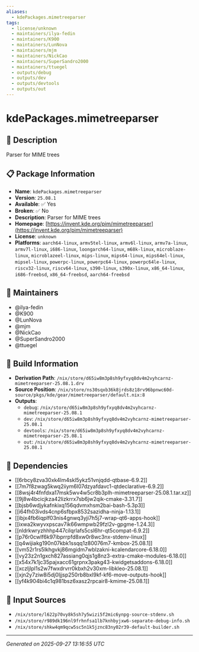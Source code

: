 ```yaml
---
aliases:
  - kdePackages.mimetreeparser
tags:
  - license/unknown
  - maintainers/ilya-fedin
  - maintainers/K900
  - maintainers/LunNova
  - maintainers/mjm
  - maintainers/NickCao
  - maintainers/SuperSandro2000
  - maintainers/ttuegel
  - outputs/debug
  - outputs/dev
  - outputs/devtools
  - outputs/out
---
```


# kdePackages.mimetreeparser

## 📝 Description

Parser for MIME trees

## 📋 Package Information

- **Name**: `kdePackages.mimetreeparser`
- **Version**: `25.08.1`
- **Available**: ✅ Yes
- **Broken**: ✅ No
- **Description**: Parser for MIME trees
- **Homepage**: [https://invent.kde.org/pim/mimetreeparser](https://invent.kde.org/pim/mimetreeparser)
- **License**: `unknown`
- **Platforms**: `aarch64-linux`, `armv5tel-linux`, `armv6l-linux`, `armv7a-linux`, `armv7l-linux`, `i686-linux`, `loongarch64-linux`, `m68k-linux`, `microblaze-linux`, `microblazeel-linux`, `mips-linux`, `mips64-linux`, `mips64el-linux`, `mipsel-linux`, `powerpc-linux`, `powerpc64-linux`, `powerpc64le-linux`, `riscv32-linux`, `riscv64-linux`, `s390-linux`, `s390x-linux`, `x86_64-linux`, `i686-freebsd`, `x86_64-freebsd`, `aarch64-freebsd`
## 👥 Maintainers

- @ilya-fedin
- @K900
- @LunNova
- @mjm
- @NickCao
- @SuperSandro2000
- @ttuegel


## 🔧 Build Information

- **Derivation Path**: `/nix/store/d65iw8m3p8sh9yfxyq8dv4m2vyhcarnz-mimetreeparser-25.08.1.drv`
- **Source Position**: `/nix/store/ns30sqxb36k8jrds8z18rv96bpnwc60d-source/pkgs/kde/gear/mimetreeparser/default.nix:8`
- **Outputs**:
  - `debug`:  `/nix/store/d65iw8m3p8sh9yfxyq8dv4m2vyhcarnz-mimetreeparser-25.08.1`
  - `dev`:  `/nix/store/d65iw8m3p8sh9yfxyq8dv4m2vyhcarnz-mimetreeparser-25.08.1`
  - `devtools`:  `/nix/store/d65iw8m3p8sh9yfxyq8dv4m2vyhcarnz-mimetreeparser-25.08.1`
  - `out`:  `/nix/store/d65iw8m3p8sh9yfxyq8dv4m2vyhcarnz-mimetreeparser-25.08.1`

## 🔗 Dependencies

- [[6rbcy8zva30xk4lm4skl5ykz51vnjqdd-qtbase-6.9.2]]
- [[7m7f8zwag5kwq2iiym6l07dzyafdavc1-qtdeclarative-6.9.2]]
- [[8wsj4r4fnfdxa17msk5wv4w5cr8b3plh-mimetreeparser-25.08.1.tar.xz]]
- [[9j8w4bcicjkza42lizkrrx7sb6jw2qik-cmake-3.31.7]]
- [[bjsb6wdjykafnkixq156qdvmxhsm2bai-bash-5.3p3]]
- [[i64fh03ivds4cnp6sfbpx8532sazidha-ninja-1.13.1]]
- [[ibjx4fb6iqplf03nis4gnwq3yji7h5j7-wrap-qt6-apps-hook]]
- [[ixwa2kwyvxpscav7ik66wmpwb29fzl2v-gpgme-1.24.3]]
- [[nldrkwryzhhhp447cilqrlafs5csl6hr-qt5compat-6.9.2]]
- [[p76r0cwlf6k97ibprrpfd8xw0r8wc3nx-stdenv-linux]]
- [[q4wijiakg190n07kbk1ssqq1z80076m7-kmbox-25.08.1]]
- [[vm52r1rs5lkhgvkj86mgidm7wblzakni-kcalendarcore-6.18.0]]
- [[vy23z2n1gxch827assiang0qjs1g8nz3-extra-cmake-modules-6.18.0]]
- [[x54x7k1jc35pajxacc61grpnx3pakg43-kwidgetsaddons-6.18.0]]
- [[xczljlpl1s2w7fwxdrvrr0kbxh2v30xm-libkleo-25.08.1]]
- [[xjn2y7ziw8i5dj0ljjsp250rb8bxl9kf-kf6-move-outputs-hook]]
- [[yf4k904bi4c1q981bsz6xasz2rpcair8-kmime-25.08.1]]

## 📁 Input Sources

- `/nix/store/l622p70vy8k5sh7y5wizi5f2mic6ynpg-source-stdenv.sh`
- `/nix/store/r989dk196nl9frhnfsa1lb7knhbyjxw6-separate-debug-info.sh`
- `/nix/store/shkw4qm9qcw5sc5n1k5jznc83ny02r39-default-builder.sh`

---
*Generated on 2025-09-27 13:16:55 UTC*
